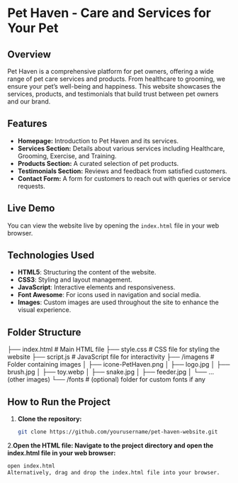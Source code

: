 # Pet Haven - Care and Services for Your Pet

## Overview
Pet Haven is a comprehensive platform for pet owners, offering a wide range of pet care services and products. From healthcare to grooming, we ensure your pet’s well-being and happiness. This website showcases the services, products, and testimonials that build trust between pet owners and our brand.

## Features
- **Homepage:** Introduction to Pet Haven and its services.
- **Services Section:** Details about various services including Healthcare, Grooming, Exercise, and Training.
- **Products Section:** A curated selection of pet products.
- **Testimonials Section:** Reviews and feedback from satisfied customers.
- **Contact Form:** A form for customers to reach out with queries or service requests.

## Live Demo
You can view the website live by opening the `index.html` file in your web browser.

## Technologies Used
- **HTML5**: Structuring the content of the website.
- **CSS3**: Styling and layout management.
- **JavaScript**: Interactive elements and responsiveness.
- **Font Awesome**: For icons used in navigation and social media.
- **Images**: Custom images are used throughout the site to enhance the visual experience.

## Folder Structure
├── index.html # Main HTML file ├── style.css # CSS file for styling the website ├── script.js # JavaScript file for interactivity ├── /imagens # Folder containing images │ ├── icone-PetHaven.png │ ├── logo.jpg │ ├── brush.jpg │ ├── toy.webp │ ├── snake.jpg │ ├── feeder.jpg │ └── ... (other images) └── /fonts # (optional) folder for custom fonts if any


## How to Run the Project

1. **Clone the repository:**
   ```bash
   git clone https://github.com/yourusername/pet-haven-website.git

2.**Open the HTML file: Navigate to the project directory and open the index.html file in your web browser:**
   ```bash
   open index.html
Alternatively, drag and drop the index.html file into your browser.

